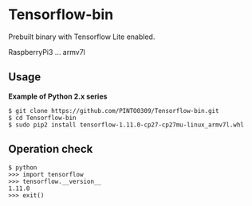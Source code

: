 # Tensorflow-bin
Prebuilt binary with Tensorflow Lite enabled.

RaspberryPi3 ... armv7l  

## Usage
**Example of Python 2.x series**
```
$ git clone https://github.com/PINTO0309/Tensorflow-bin.git
$ cd Tensorflow-bin
$ sudo pip2 install tensorflow-1.11.0-cp27-cp27mu-linux_armv7l.whl
```

## Operation check
```
$ python
>>> import tensorflow
>>> tensorflow.__version__
1.11.0
>>> exit()
```
